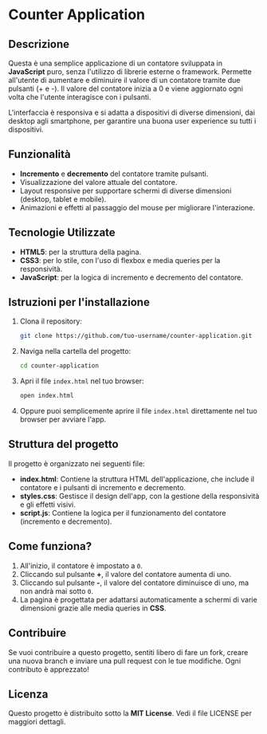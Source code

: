 # Counter Application

## Descrizione

Questa è una semplice applicazione di un contatore sviluppata in **JavaScript** puro, senza l'utilizzo di librerie esterne o framework. Permette all'utente di aumentare e diminuire il valore di un contatore tramite due pulsanti (+ e -). Il valore del contatore inizia a 0 e viene aggiornato ogni volta che l'utente interagisce con i pulsanti.

L'interfaccia è responsiva e si adatta a dispositivi di diverse dimensioni, dai desktop agli smartphone, per garantire una buona user experience su tutti i dispositivi.

## Funzionalità

- **Incremento** e **decremento** del contatore tramite pulsanti.
- Visualizzazione del valore attuale del contatore.
- Layout responsive per supportare schermi di diverse dimensioni (desktop, tablet e mobile).
- Animazioni e effetti al passaggio del mouse per migliorare l'interazione.

## Tecnologie Utilizzate

- **HTML5**: per la struttura della pagina.
- **CSS3**: per lo stile, con l'uso di flexbox e media queries per la responsività.
- **JavaScript**: per la logica di incremento e decremento del contatore.

## Istruzioni per l'installazione

1. Clona il repository:
    ```bash
    git clone https://github.com/tuo-username/counter-application.git
    ```

2. Naviga nella cartella del progetto:
    ```bash
    cd counter-application
    ```

3. Apri il file `index.html` nel tuo browser:
    ```bash
    open index.html
    ```

4. Oppure puoi semplicemente aprire il file `index.html` direttamente nel tuo browser per avviare l'app.

## Struttura del progetto

Il progetto è organizzato nei seguenti file:


- **index.html**: Contiene la struttura HTML dell'applicazione, che include il contatore e i pulsanti di incremento e decremento.
- **styles.css**: Gestisce il design dell'app, con la gestione della responsività e gli effetti visivi.
- **script.js**: Contiene la logica per il funzionamento del contatore (incremento e decremento).

## Come funziona?

1. All'inizio, il contatore è impostato a `0`.
2. Cliccando sul pulsante **+**, il valore del contatore aumenta di uno.
3. Cliccando sul pulsante **-**, il valore del contatore diminuisce di uno, ma non andrà mai sotto `0`.
4. La pagina è progettata per adattarsi automaticamente a schermi di varie dimensioni grazie alle media queries in **CSS**.

## Contribuire

Se vuoi contribuire a questo progetto, sentiti libero di fare un fork, creare una nuova branch e inviare una pull request con le tue modifiche. Ogni contributo è apprezzato!

## Licenza

Questo progetto è distribuito sotto la **MIT License**. Vedi il file LICENSE per maggiori dettagli.


